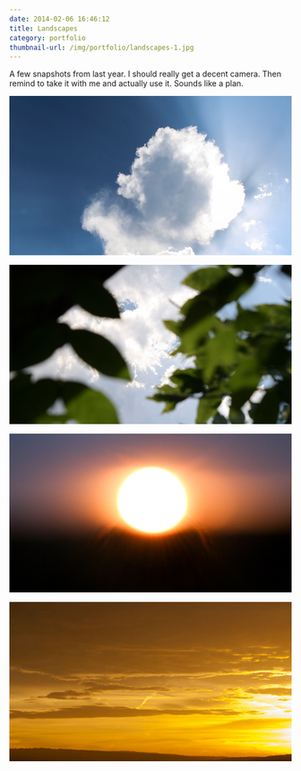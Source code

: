 ```yaml
---
date: 2014-02-06 16:46:12
title: Landscapes
category: portfolio
thumbnail-url: /img/portfolio/landscapes-1.jpg
---
```

A few snapshots from last year. I should really get a decent camera. Then remind to take it with me and actually use it. Sounds like a plan.

![Landscapes 1](/img/portfolio/landscapes-1.jpg)

![Landscapes 2](/img/portfolio/landscapes-2.jpg)

![Landscapes 3](/img/portfolio/landscapes-3.jpg)

![Landscapes 4](/img/portfolio/landscapes-4.jpg)
